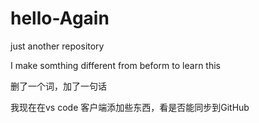 # hello-Again
just another repository

I make somthing different from beform to learn this 

删了一个词，加了一句话
 

我现在在vs code 客户端添加些东西，看是否能同步到GitHub
